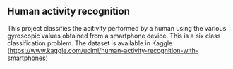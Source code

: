 ## Human activity recognition
This project classifies the acitivity performed by a human using the various gyroscopic values obtained from a smartphone device. This is a six class classification problem. The dataset is available in Kaggle (https://www.kaggle.com/uciml/human-activity-recognition-with-smartphones)
